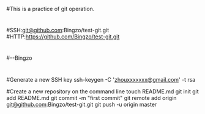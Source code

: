 #This is a practice of git operation.
#
#SSH:git@github.com:Bingzo/test-git.git
#HTTP:https://github.com/Bingzo/test-git.git
#
#--Bingzo
#

#Generate a new SSH key
    ssh-keygen -C 'zhouxxxxxxx@gmail.com' -t rsa 

#Create a new repository on the command line
    touch README.md
    git init
    git add README.md
    git commit -m "first commit"
    git remote add origin git@github.com:Bingzo/test-git.git
    git push -u origin master
